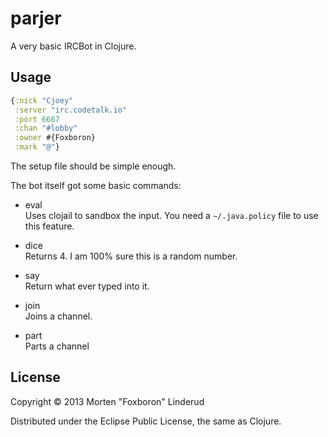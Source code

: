 # parjer

A very basic IRCBot in Clojure.

## Usage

```clojure
{:nick "Cjoey"
 :server "irc.codetalk.io"
 :port 6667
 :chan "#lobby"
 :owner #{Foxboron}
 :mark "@"}
```
The setup file should be simple enough.

The bot itself got some basic commands:

* eval  
 Uses clojail to sandbox the input. You need a `~/.java.policy` file to use this feature.

* dice  
  Returns 4. I am 100% sure this is a random number.

* say  
  Return what ever typed into it.

* join  
  Joins a channel.

* part  
  Parts a channel


## License

Copyright © 2013 Morten "Foxboron" Linderud

Distributed under the Eclipse Public License, the same as Clojure.
